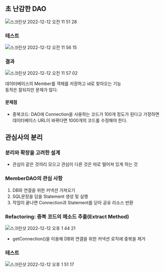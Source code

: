 ## 초 난감한 DAO
![스크린샷 2022-12-12 오전 11 51 28](https://user-images.githubusercontent.com/98242564/206950627-da7691a3-63e7-4b91-b97d-5eace2dd5300.png)
### 테스트
![스크린샷 2022-12-12 오전 11 56 15](https://user-images.githubusercontent.com/98242564/206951098-1976b9b4-2457-403a-b2c0-3abf8122d117.png)
### 결과
![스크린샷 2022-12-12 오전 11 57 02](https://user-images.githubusercontent.com/98242564/206951199-39c942f3-671b-48a0-869d-d4fdd47e8b08.png)

데이터베이스의 Member를 객체를 저장하고 id로 찾아오는 기능  
동작은 잘되지만 문제가 많다.
#### 문제점 
- 중복코드: DAO에 Connection을 사용하는 코드가 100개 정도가 된다고 가정하면 데이터베이스 URL이 바뀌다면 1000개의 코드를 수정해야 한다. 
## 관심사의 분리

### 분리와 확장을 고려한 설계
- 관심이 같은 것끼리 모으고 관심이 다른 것은 따로 떨어져 있게 하는 것

### MemberDAO의 관심 사항
1. DB와 연결을 위한 커넥션 가져오기
2. SQL문장을 담을 Statement 생성 및 실행
3. 작업이 끝나면 Connection과 Statement를 닫아 공유 리소스 반환


### Refactoring: 중복 코드의 메소드 추출(Extract Method)
![스크린샷 2022-12-12 오후 1 44 21](https://user-images.githubusercontent.com/98242564/206962533-e82c11c9-9eb9-45e3-bdc3-99b643f6e2c0.png)
- getConnection()을 이용해 DB와 연결을 위한 커넥션 로직에 중복을 제거 

### 테스트
![스크린샷 2022-12-12 오후 1 51 17](https://user-images.githubusercontent.com/98242564/206963309-819182a7-8523-40cc-a233-8020dee685e3.png)

